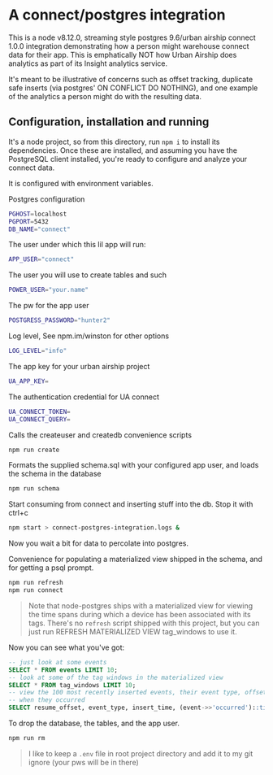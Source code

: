 # A connect/postgres integration

This is a node v8.12.0, streaming style postgres 9.6/urban airship connect 1.0.0
integration demonstrating how a person might warehouse connect data for
their app. This is emphatically NOT how Urban Airship does analytics as
part of its Insight analytics service.

It's meant to be illustrative of concerns such as offset tracking,
duplicate safe inserts (via postgres' ON CONFLICT DO NOTHING), and one
example of the analytics a person might do with the resulting data.

## Configuration, installation and running

It's a node project, so from this directory, run `npm i` to install its
dependencies. Once these are installed, and assuming you have the PostgreSQL
client installed, you're ready to configure and analyze your connect data.

It is configured with environment variables. 

Postgres configuration

```bash
PGHOST=localhost
PGPORT=5432
DB_NAME="connect"
```

The user under which this lil app will run:
```bash
APP_USER="connect"
```

The user you will use to create tables and such
```bash
POWER_USER="your.name"
```

The pw for the app user
```bash
POSTGRESS_PASSWORD="hunter2"
```

Log level, See npm.im/winston for other options

```bash
LOG_LEVEL="info"
```

The app key for your urban airship project
```bash
UA_APP_KEY=
```

The authentication credential for UA connect
```bash
UA_CONNECT_TOKEN=
UA_CONNECT_QUERY=
```


Calls the createuser and createdb convenience scripts
```bash
npm run create 
```

Formats the supplied schema.sql with your configured app user, and loads the 
schema in the database
```bash
npm run schema
```

Start consuming from connect and inserting stuff into the db. Stop it with
ctrl+c

```bash
npm start > connect-postgres-integration.logs &
```

Now you wait a bit for data to percolate into postgres.


Convenience for populating a materialized view shipped in the schema, 
and for getting a psql prompt.
```bash
npm run refresh
npm run connect
```

> Note that node-postgres ships with a materialized view for viewing the time 
> spans during which a device has been associated with its tags. There's no
> `refresh` script shipped with this project, but you can just run REFRESH
> MATERIALIZED VIEW tag_windows to use it.

Now you can see what you've got:

```sql
-- just look at some events
SELECT * FROM events LIMIT 10; 
-- look at some of the tag windows in the materialized view
SELECT * FROM tag_windows LIMIT 10;
-- view the 100 most recently inserted events, their event type, offset, and
-- when they occurred
SELECT resume_offset, event_type, insert_time, (event->>'occurred')::timestamp as occurred FROM events ORDER BY insert_time DESC LIMIT 100;
```

To drop the database, the tables, and the app user.
```bash
npm run rm
```

> I like to keep a `.env` file in root project directory and add it to my git
> ignore (your pws will be in there)

